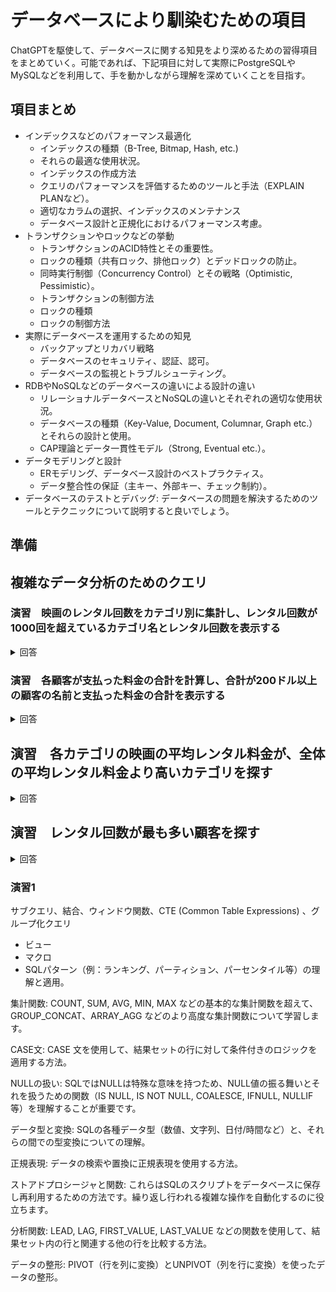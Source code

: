 # データベースにより馴染むための項目

ChatGPTを駆使して、データベースに関する知見をより深めるための習得項目をまとめていく。可能であれば、下記項目に対して実際にPostgreSQLやMySQLなどを利用して、手を動かしながら理解を深めていくことを目指す。

## 項目まとめ

- インデックスなどのパフォーマンス最適化
  - インデックスの種類（B-Tree, Bitmap, Hash, etc.)
  - それらの最適な使用状況。
  - インデックスの作成方法
  - クエリのパフォーマンスを評価するためのツールと手法（EXPLAIN PLANなど）。
  - 適切なカラムの選択、インデックスのメンテナンス
  - データベース設計と正規化におけるパフォーマンス考慮。
- トランザクションやロックなどの挙動
  - トランザクションのACID特性とその重要性。
  - ロックの種類（共有ロック、排他ロック）とデッドロックの防止。
  - 同時実行制御（Concurrency Control）とその戦略（Optimistic, Pessimistic）。
  - トランザクションの制御方法
  - ロックの種類
  - ロックの制御方法
- 実際にデータベースを運用するための知見
  - バックアップとリカバリ戦略
  - データベースのセキュリティ、認証、認可。
  - データベースの監視とトラブルシューティング。
- RDBやNoSQLなどのデータベースの違いによる設計の違い
  - リレーショナルデータベースとNoSQLの違いとそれぞれの適切な使用状況。
  - データベースの種類（Key-Value, Document, Columnar, Graph etc.）とそれらの設計と使用。
  - CAP理論とデータ一貫性モデル（Strong, Eventual etc.）。
- データモデリングと設計
  - ERモデリング、データベース設計のベストプラクティス。
  - データ整合性の保証（主キー、外部キー、チェック制約）。
- データベースのテストとデバッグ: データベースの問題を解決するためのツールとテクニックについて説明すると良いでしょう。

## 準備

## 複雑なデータ分析のためのクエリ

### 演習　映画のレンタル回数をカテゴリ別に集計し、レンタル回数が1000回を超えているカテゴリ名とレンタル回数を表示する

<details>
<summary>回答</summary>

```sql
SELECT c.name AS category_name, COUNT(r.rental_id) AS rental_count
FROM category c
JOIN film_category fc ON c.category_id = fc.category_id
JOIN inventory i ON fc.film_id = i.film_id
JOIN rental r ON i.inventory_id = r.inventory_id
GROUP BY c.name
HAVING COUNT(r.rental_id) >= 5000;
```
 
</details>

### 演習　各顧客が支払った料金の合計を計算し、合計が200ドル以上の顧客の名前と支払った料金の合計を表示する

<details>
<summary>回答</summary>

```sql
SELECT c.first_name, c.last_name, SUM(p.amount) AS total_payment
FROM customer c
JOIN payment p ON c.customer_id = p.customer_id
GROUP BY c.customer_id, c.first_name, c.last_name
HAVING SUM(p.amount) >= 200;
```
 
</details>

## 演習　各カテゴリの映画の平均レンタル料金が、全体の平均レンタル料金より高いカテゴリを探す

<details>
<summary>回答</summary>

```sql
SELECT c.name AS category_name, AVG(f.rental_rate) AS average_rental_rate
FROM category c
JOIN film_category fc ON c.category_id = fc.category_id
JOIN film f ON fc.film_id = f.film_id
GROUP BY c.name
HAVING AVG(f.rental_rate) > (
  SELECT AVG(rental_rate) 
  FROM film
);
```
 
</details>

## 演習　レンタル回数が最も多い顧客を探す

<details>
<summary>回答</summary>

サブクエリを利用したやり方

```sql
SELECT c.first_name, c.last_name, COUNT(r.rental_id) AS rental_count
FROM customer c
JOIN rental r ON c.customer_id = r.customer_id
GROUP BY c.customer_id, c.first_name, c.last_name
HAVING COUNT(r.rental_id) = (
  SELECT MAX(rental_count) 
  FROM (
    SELECT COUNT(rental_id) AS rental_count
    FROM rental
    GROUP BY customer_id
  ) AS subquery
);
```
 
共通テーブル式（CTE）を利用したやり方

```sql
WITH customer_rentals AS (
  SELECT c.customer_id, c.first_name, c.last_name, COUNT(r.rental_id) AS rental_count
  FROM customer c
  JOIN rental r ON c.customer_id = r.customer_id
  GROUP BY c.customer_id, c.first_name, c.last_name
),
max_rentals AS (
  SELECT MAX(rental_count) AS max_rental_count
  FROM customer_rentals
)
SELECT cr.first_name, cr.last_name, cr.rental_count
FROM customer_rentals cr, max_rentals mr
WHERE cr.rental_count = mr.max_rental_count;
```

</details>

### 演習1

サブクエリ、結合、ウィンドウ関数、CTE (Common Table Expressions) 、グループ化クエリ
  - ビュー
  - マクロ
  - SQLパターン（例：ランキング、パーティション、パーセンタイル等）の理解と適用。

集計関数: COUNT, SUM, AVG, MIN, MAX などの基本的な集計関数を超えて、GROUP_CONCAT、ARRAY_AGG などのより高度な集計関数について学習します。

CASE文: CASE 文を使用して、結果セットの行に対して条件付きのロジックを適用する方法。

NULLの扱い: SQLではNULLは特殊な意味を持つため、NULL値の振る舞いとそれを扱うための関数（IS NULL, IS NOT NULL, COALESCE, IFNULL, NULLIF等）を理解することが重要です。

データ型と変換: SQLの各種データ型（数値、文字列、日付/時間など）と、それらの間での型変換についての理解。

正規表現: データの検索や置換に正規表現を使用する方法。

ストアドプロシージャと関数: これらはSQLのスクリプトをデータベースに保存し再利用するための方法です。繰り返し行われる複雑な操作を自動化するのに役立ちます。

分析関数: LEAD, LAG, FIRST_VALUE, LAST_VALUE などの関数を使用して、結果セット内の行と関連する他の行を比較する方法。

データの整形: PIVOT（行を列に変換）とUNPIVOT（列を行に変換）を使ったデータの整形。


